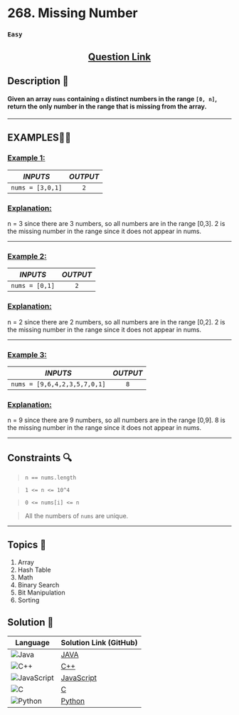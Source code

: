 # 268. Missing Number

### `Easy`


<h2 align="center">
<a href="https://leetcode.com/problems/missing-number/description/"><strong>Question Link</strong></a>
</h2>


## Description 📑

#### Given an array `nums` containing `n` distinct numbers in the range `[0, n]`, return the only number in the range that is missing from the array.

---

## **EXAMPLES**💫✨ </br>

<h3>

<ins>**Example 1**:</ins> </br>


| _INPUTS_ | _OUTPUT_ |
| :-----------: | :-----------: |
| `nums = [3,0,1]` | `2` |

</h3>

<h3>
<ins>Explanation:</ins>
</h3>

n = 3 since there are 3 numbers, so all numbers are in the range [0,3]. 2 is the missing number in the range since it does not appear in nums.

____
<h3>

<ins>**Example 2**:</ins> </br>

| _INPUTS_ | _OUTPUT_ |
| :-----------: | :-----------: |
| `nums = [0,1]` | `2` |

</h3>

<h3>
<ins>Explanation:</ins>
</h3>

n = 2 since there are 2 numbers, so all numbers are in the range [0,2]. 2 is the missing number in the range since it does not appear in nums.

___

<h3>

<ins>**Example 3**:</ins> </br>

| _INPUTS_ | _OUTPUT_ |
| :-----------: | :-----------: |
| `nums = [9,6,4,2,3,5,7,0,1]` | `8` |

</h3>

<h3>
<ins>Explanation:</ins>
</h3>

n = 9 since there are 9 numbers, so all numbers are in the range [0,9]. 8 is the missing number in the range since it does not appear in nums.

___

## Constraints 🔍

> `n == nums.length`</br>

> `1 <= n <= 10^4` <br>

> `0 <= nums[i] <= n` <br>

> All the numbers of `nums` are unique.

___

## Topics 📝

1. Array
2. Hash Table
3. Math
4. Binary Search
5. Bit Manipulation
6. Sorting


## Solution 📃

|  Language   |  Solution Link (GitHub) |
| ------------- | ------------- |
|  ![Java](https://img.shields.io/badge/java-%23ED8B00.svg?style=flat&logo=openjdk&logoColor=white)  | [JAVA]() |
|  ![C++](https://img.shields.io/badge/c++-%2300599C.svg?style=plastic&logo=c%2B%2B&logoColor=white)  | [C++]()  |
|  ![JavaScript](https://img.shields.io/badge/javascript-%23323330.svg?style=flat&logo=javascript&logoColor=%23F7DF1E)  | [JavaScript]() |
|![C](https://img.shields.io/badge/c-%2300599C.svg?style=plastic&logo=c&logoColor=white)| [C]() |
|![Python](https://img.shields.io/badge/python-3670A0?style=plastic&logo=python&logoColor=ffdd54)| [Python]() |
